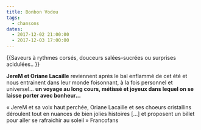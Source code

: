 ```yaml
---
title: Bonbon Vodou
tags: 
  - chansons
dates:
  - 2017-12-02 21:00:00
  - 2017-12-03 17:00:00
---
```


{{Saveurs à rythmes corsés, douceurs salées-sucrées ou surprises acidulées..
}}

**JereM et Oriane Lacaille** reviennent après le bal enflammé de cet été et nous entrainent dans leur monde foisonnant, à la fois personnel et universel... **un voyage au long cours, métissé et joyeux dans lequel on se laisse porter avec bonheur...**

  
<quote>  « JereM et sa voix haut perchée, Oriane Lacaille et ses choeurs cristallins déroulent tout en nuances de bien jolies histoires [...] et proposent un billet pour aller se rafraichir au soleil » Francofans</quote>

